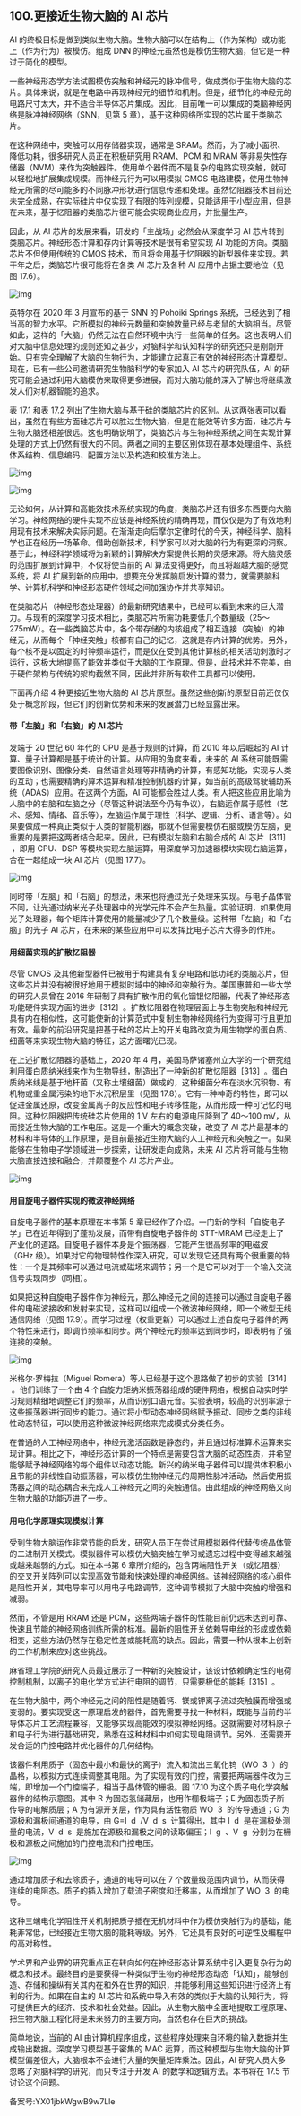 ## 100.更接近生物大脑的 AI 芯片
AI 的终极目标是做到类似生物大脑。生物大脑可以在结构上（作为架构）或功能上（作为行为）被模仿。组成 DNN 的神经元虽然也是模仿生物大脑，但它是一种过于简化的模型。 


一些神经形态学方法试图模仿突触和神经元的脉冲信号，做成类似于生物大脑的芯片。具体来说，就是在电路中再现神经元的细节和机制。但是，细节化的神经元的电路尺寸太大，并不适合半导体芯片集成。因此，目前唯一可以集成的类脑神经网络是脉冲神经网络（SNN，见第 5 章），基于这种网络所实现的芯片属于类脑芯片。 


在这种网络中，突触可以用存储器实现，通常是 SRAM。然而，为了减小面积、降低功耗，很多研究人员正在积极研究用 RRAM、PCM 和 MRAM 等非易失性存储器（NVM）来作为突触器件。使用单个器件而不是复杂的电路实现突触，就可以轻松地扩展集成规模。而神经元行为可以用模拟 CMOS 电路建模，使用生物神经元所需的尽可能多的不同脉冲形状进行信息传递和处理。虽然忆阻器技术目前还未完全成熟，在实际硅片中仅实现了有限的阵列规模，只能适用于小型应用，但是在未来，基于忆阻器的类脑芯片很可能会实现商业应用，并批量生产。 


因此，从 AI 芯片的发展来看，研发的「主战场」必然会从深度学习 AI 芯片转到类脑芯片。神经形态计算和存内计算等技术是很有希望实现 AI 功能的方向。类脑芯片不但使用传统的 CMOS 技术，而且将会用基于忆阻器的新型器件来实现。若干年之后，类脑芯片很可能将在各类 AI 芯片及各种 AI 应用中占据主要地位（见图 17.6）。 


![img](https://pic1.zhimg.com/v2-c4f74534ac37f8e38d22c30c890dc510.webp)

英特尔在 2020 年 3 月宣布的基于 SNN 的 Pohoiki Springs 系统，已经达到了相当高的智力水平。它所模拟的神经元数量和突触数量已经与老鼠的大脑相当。尽管如此，这样的「大脑」仍然无法在自然环境中执行一些简单的任务。这也表明人们对大脑中信息处理的规则还知之甚少，对脑科学和认知科学的研究还只是刚刚开始。只有完全理解了大脑的生物行为，才能建立起真正有效的神经形态计算模型。现在，已有一些公司邀请研究生物脑科学的专家加入 AI 芯片的研究队伍，AI 的研究可能会通过利用大脑模仿来取得更多进展，而对大脑功能的深入了解也将继续激发人们对机器智能的追求。 


表 17.1 和表 17.2 列出了生物大脑与基于硅的类脑芯片的区别。从这两张表可以看出，虽然在有些方面硅芯片可以胜过生物大脑，但是在能效等许多方面，硅芯片与生物大脑还相差很远。这也明确说明了，类脑芯片与生物神经系统之间在实现计算处理的方式上仍然有很大的不同。两者之间的主要区别体现在基本处理组件、系统体系结构、信息编码、配置方法以及构造和校准方法上。 


![img](https://pic3.zhimg.com/v2-9b1de96b41a897af45afc97e1941bf8d.webp)

![img](https://pic1.zhimg.com/v2-485d731a036f1a9ae8e798336f59b1f8.webp)

无论如何，从计算和高能效技术系统实现的角度，类脑芯片还有很多东西要向大脑学习。神经网络的硬件实现不应该是神经系统的精确再现，而仅仅是为了有效地利用现有技术来解决实际问题。在渐渐走向后摩尔定律时代的今天，神经科学、脑科学也正在经历一场革命。借助创新技术，科学家可以对大脑的行为有更深的洞察。基于此，神经科学领域将为新颖的计算解决方案提供长期的灵感来源。将大脑灵感的范围扩展到计算中，不仅将使当前的 AI 算法变得更好，而且将超越大脑的感觉系统，将 AI 扩展到新的应用中。想要充分发挥脑启发计算的潜力，就需要脑科学、计算机科学和神经形态硬件领域之间加强协作并共享知识。 


在类脑芯片（神经形态处理器）的最新研究结果中，已经可以看到未来的巨大潜力。与现有的深度学习技术相比，类脑芯片所需功耗要低几个数量级（25～275mW）。在一些类脑芯片中，各个带存储的内核组成了相互连接（突触）的神经元，从而每个「神经突触」核都有自己的记忆，这就是存内计算的优势。另外，每个核不是以固定的时钟频率运行，而是仅在受到其他计算核的相关活动刺激时才运行，这极大地提高了能效并类似于大脑的工作原理。但是，此技术并不完美，由于硬件架构与传统的架构截然不同，因此并非所有软件工具都可以使用。 


下面再介绍 4 种更接近生物大脑的 AI 芯片原型。虽然这些创新的原型目前还仅仅处于概念阶段，但它们的创新优势和未来的发展潜力已经显露出来。 


#### 带「左脑」和「右脑」的 AI 芯片


发端于 20 世纪 60 年代的 CPU 是基于规则的计算，而 2010 年以后崛起的 AI 计算、量子计算都是基于统计的计算。从应用的角度来看，未来的 AI 系统可能既需要图像识别、图像分类、自然语言处理等非精确的计算，有感知功能，实现与人类的互动；也需要精确的算术运算和精准控制机器的计算，如当前的高级驾驶辅助系统（ADAS）应用。在这两个方面，AI 可能都会胜过人类。有人把这些应用比喻为人脑中的右脑和左脑之分（尽管这种说法至今仍有争议），右脑运作属于感性（艺术、感知、情绪、音乐等），左脑运作属于理性（科学、逻辑、分析、语言等）。如果要做成一种真正类似于人类的智能机器，那就不但需要模仿右脑或模仿左脑，更重要的是要把这两者结合起来。因此，已有模拟左脑和右脑合成的 AI 芯片  [311]  ，即用 CPU、DSP 等模块实现左脑运算，用深度学习加速器模块实现右脑运算，合在一起组成一块 AI 芯片（见图 17.7）。 


![img](https://pic4.zhimg.com/v2-e3b9b7b8435aba29ce0b63b7298d93a1.webp)

同时带「左脑」和「右脑」的想法，未来也将通过光子处理来实现。与电子晶体管不同，让光通过纳米光子处理器中的光学元件不会产生热量。实验证明，如果使用光子处理器，每个矩阵计算使用的能量减少了几个数量级。这种带「左脑」和「右脑」的光子 AI 芯片，在未来的某些应用中可以发挥比电子芯片大得多的作用。 


#### 用细菌实现的扩散忆阻器


尽管 CMOS 及其他新型器件已被用于构建具有复杂电路和低功耗的类脑芯片，但这些芯片并没有被很好地用于模拟时域中的神经和突触行为。美国惠普和一些大学的研究人员曾在 2016 年研制了具有扩散作用的氧化铟银忆阻器，代表了神经形态功能硬件实现方面的进步  [312]  。扩散忆阻器在物理层面上与生物突触和神经元具有内在相似性，这可能使新的计算范式中复制生物神经网络行为变得可行且更加有效。最新的前沿研究是把基于硅的芯片上的开关电路改变为用生物学的蛋白质、细菌等来实现生物大脑的特征，这方面曙光已现。 


在上述扩散忆阻器的基础上，2020 年 4 月，美国马萨诸塞州立大学的一个研究组利用蛋白质纳米线来作为生物导线，制造出了一种新的扩散忆阻器  [313]  。蛋白质纳米线是基于地杆菌（又称土壤细菌）做成的，这种细菌分布在淡水沉积物、有机物或重金属污染的地下水沉积层里（见图 17.8）。它有一种神奇的特性，即可以促进金属还原，改变金属离子的反应性和电子转移性能，从而形成一种可记忆的电阻。这种忆阻器把传统硅芯片使用的 1 V 左右的电源电压降到了 40～100 mV，从而接近生物大脑的工作电压。这是一个重大的概念突破，改变了 AI 芯片最基本的材料和半导体的工作原理，是目前最接近生物大脑的人工神经元和突触之一。如果能够在生物电子学领域进一步探索，让研发走向成熟，未来 AI 芯片将可能与生物大脑直接连接和融合，并颠覆整个 AI 芯片产业。 


![img](https://pic3.zhimg.com/v2-db2d229e613187ff9961087a9f405668.webp)

#### 用自旋电子器件实现的微波神经网络


自旋电子器件的基本原理在本书第 5 章已经作了介绍。一门新的学科「自旋电子学」已在近年得到了蓬勃发展，而带有自旋电子器件的 STT-MRAM 已经走上了产业化的道路。自旋电子器件本身是个振荡器，它能产生很高频率的电磁波（GHz 级）。如果对它的物理特性作深入研究，可以发现它还具有两个很重要的特性：一个是其频率可以通过电流或磁场来调节；另一个是它可以对于一个输入交流信号实现同步（同相）。 


如果把这种自旋电子器件作为神经元，那么神经元之间的连接可以通过自旋电子器件的电磁波接收和发射来实现，这样可以组成一个微波神经网络，即一个微型无线通信网络（见图 17.9）。而学习过程（权重更新）可以通过上述自旋电子器件的两个特性来进行，即调节频率和同步。两个神经元的频率达到同步时，即表明有了强连接的突触。 


![img](https://pic3.zhimg.com/v2-a2bda6f1d469a56806d658fb0a417901.webp)

米格尔·罗梅拉（Miguel Romera）等人已经基于这个思路做了初步的实验  [314]  。他们训练了一个由 4 个自旋力矩纳米振荡器组成的硬件网络，根据自动实时学习规则精细地调整它们的频率，从而识别口语元音。实验表明，较高的识别率源于这些振荡器进行同步的能力。通过将小型动态神经网络赋予振动、同步之类的非线性动态特征，可以使用这种微波神经网络来完成模式分类任务。 


在普通的人工神经网络中，神经元激活函数是静态的，并且通过标准算术运算来实现计算。相比之下，神经形态计算的一个特点是需要包含大脑的动态性质，并希望能够赋予神经网络的每个组件以动态功能。新兴的纳米电子器件可以提供体积极小且节能的非线性自动振荡器，可以模仿生物神经元的周期性脉冲活动，然后使用振荡器之间的动态耦合来完成人工神经元之间的突触通信。由此组成的神经网络又向生物大脑的功能迈进了一步。 


#### 用电化学原理实现模拟计算


受到生物大脑运作非常节能的启发，研究人员正在尝试用模拟器件代替传统晶体管的二进制开关模式。模拟器件可以模仿大脑突触在学习或遗忘过程中变得越来越强或越来越弱的方式。如在本书第 6 章所介绍的，包含两端阻性开关（或忆阻器）的交叉开关阵列可以实现高效节能和快速处理的神经网络。该神经网络的核心组件是阻性开关，其电导率可以用电子电路调节。这种调节模拟了大脑中突触的增强和减弱。 


然而，不管是用 RRAM 还是 PCM，这些两端子器件的性能目前仍远未达到可靠、快速且节能的神经网络训练所需的标准。最新的阻性开关依赖导电丝的形成或依赖相变，这些方法仍然存在稳定性差或能耗高的缺点。因此，需要一种从根本上创新的工作机制来应对这些挑战。 


麻省理工学院的研究人员最近展示了一种新的突触设计，该设计依赖确定性的电荷控制机制，以离子的电化学方式进行电阻的调节，只需要极低的能耗  [315]  。 


在生物大脑中，两个神经元之间的阻性是随着钙、镁或钾离子流过突触膜而增强或变弱的。要实现受这一原理启发的器件，首先需要寻找一种材料，既能与当前的半导体芯片工艺流程兼容，又能够实现高能效的模拟神经网络。这就需要对材料原子和电子行为进行基础研究，熟悉在这种材料中如何实现电阻调节。另外，还需要开发合适的门控电路并优化器件的几何结构。 


该器件利用质子（固态中最小和最快的离子）流入和流出三氧化钨（WO  3  ）的晶格，以模拟方式连续调整其电阻。为了实现有效的门控，需要把两端器件改为三端，即增加一个门控端子，相当于晶体管的栅极。图 17.10 为这个质子电化学突触器件的结构示意图。其中 R 为固态氢储藏层，也用作栅极端子；E 为固态质子所传导的电解质层；A 为有源开关层，作为具有活性物质 WO  3  的传导通道；G 为源极和漏极间通道的电导，由 G=I  d  /V  d  s  计算得出，其中 I  d  是在漏极处测量的电流，V  d  s  是施加在源极和漏极之间的读取偏压；I  g  、V  g  分别为在栅极和源极之间施加的门控电流和门控电压。 


![img](https://pic4.zhimg.com/v2-92cbe5bf9ec341594baf154bc718525e.webp)

通过增加质子和去除质子，通道的电导可以在 7 个数量级范围内调节，从而获得连续的电阻态。质子的插入增加了载流子密度和迁移率，从而增加了 WO  3  的电导。 


这种三端电化学阻性开关机制把质子插在无机材料中作为模仿突触行为的基础，能耗非常低，已经接近生物大脑的能耗等级。另外，它还具有良好的可逆性及编程中的高对称性。 


学术界和产业界的研究重点正在转向如何在神经形态计算系统中引入更复杂行为的概念和技术。最终目的是要获得一种类似于生物的神经形态动态「认知」，能够创造、存储和操纵有关其内在和外在世界的知识，并能够利用这些知识进行经济上有利的行为。如果在自主的 AI 芯片和系统中导入有效的类似于大脑的认知行为，将可提供巨大的经济、技术和社会效益。因此，从生物大脑中全面地提取工程原理、把生物大脑工程化将是未来努力的主要方向，当然也存在巨大的挑战。 


简单地说，当前的 AI 由计算机程序组成，这些程序处理来自环境的输入数据并生成输出数据。深度学习模型基于密集的 MAC 运算，而这种模型与生物大脑的计算模型偏差很大，大脑根本不会进行大量的矢量矩阵乘法。因此，AI 研究人员大多忽略了对脑科学的研究，而只专注于开发 AI 的数学和逻辑方法。本书将在 17.5 节讨论这个问题。 


备案号:YX01jbkWgwB9w7Lle

